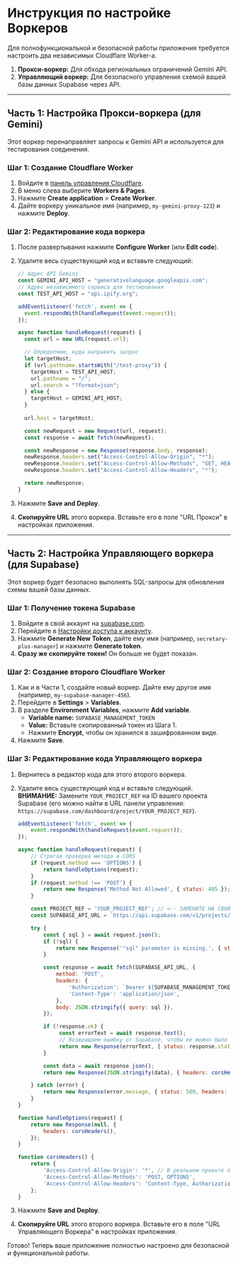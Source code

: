 # Инструкция по настройке Воркеров

Для полнофункциональной и безопасной работы приложения требуется настроить два независимых Cloudflare Worker-а.

1.  **Прокси-воркер:** Для обхода региональных ограничений Gemini API.
2.  **Управляющий воркер:** Для безопасного управления схемой вашей базы данных Supabase через API.

---

## Часть 1: Настройка Прокси-воркера (для Gemini)

Этот воркер перенаправляет запросы к Gemini API и используется для тестирования соединения.

### Шаг 1: Создание Cloudflare Worker

1.  Войдите в [панель управления Cloudflare](https://dash.cloudflare.com/).
2.  В меню слева выберите **Workers & Pages**.
3.  Нажмите **Create application** > **Create Worker**.
4.  Дайте воркеру уникальное имя (например, `my-gemini-proxy-123`) и нажмите **Deploy**.

### Шаг 2: Редактирование кода воркера

1.  После развертывания нажмите **Configure Worker** (или **Edit code**).
2.  Удалите весь существующий код и вставьте следующий:

    ```javascript
    // Адрес API Gemini
    const GEMINI_API_HOST = "generativelanguage.googleapis.com";
    // Адрес независимого сервиса для тестирования
    const TEST_API_HOST = "api.ipify.org";

    addEventListener('fetch', event => {
      event.respondWith(handleRequest(event.request));
    });

    async function handleRequest(request) {
      const url = new URL(request.url);

      // Определяем, куда направить запрос
      let targetHost;
      if (url.pathname.startsWith("/test-proxy")) {
        targetHost = TEST_API_HOST;
        url.pathname = "/";
        url.search = "?format=json";
      } else {
        targetHost = GEMINI_API_HOST;
      }
      
      url.host = targetHost;

      const newRequest = new Request(url, request);
      const response = await fetch(newRequest);

      const newResponse = new Response(response.body, response);
      newResponse.headers.set("Access-Control-Allow-Origin", "*");
      newResponse.headers.set("Access-Control-Allow-Methods", "GET, HEAD, POST, OPTIONS");
      newResponse.headers.set("Access-Control-Allow-Headers", "*");

      return newResponse;
    }
    ```

3.  Нажмите **Save and Deploy**.
4.  **Скопируйте URL** этого воркера. Вставьте его в поле "URL Прокси" в настройках приложения.

---

## Часть 2: Настройка Управляющего воркера (для Supabase)

Этот воркер будет безопасно выполнять SQL-запросы для обновления схемы вашей базы данных.

### Шаг 1: Получение токена Supabase

1.  Войдите в свой аккаунт на [supabase.com](https://supabase.com).
2.  Перейдите в [Настройки доступа к аккаунту](https://supabase.com/dashboard/account/tokens).
3.  Нажмите **Generate New Token**, дайте ему имя (например, `secretary-plus-manager`) и нажмите **Generate token**.
4.  **Сразу же скопируйте токен!** Он больше не будет показан.

### Шаг 2: Создание второго Cloudflare Worker

1.  Как и в Части 1, создайте новый воркер. Дайте ему другое имя (например, `my-supabase-manager-456`).
2.  Перейдите в **Settings** > **Variables**.
3.  В разделе **Environment Variables**, нажмите **Add variable**.
    *   **Variable name:** `SUPABASE_MANAGEMENT_TOKEN`
    *   **Value:** Вставьте скопированный токен из Шага 1.
    *   Нажмите **Encrypt**, чтобы он хранился в зашифрованном виде.
4.  Нажмите **Save**.

### Шаг 3: Редактирование кода Управляющего воркера

1.  Вернитесь в редактор кода для этого второго воркера.
2.  Удалите весь существующий код и вставьте следующий. **ВНИМАНИЕ:** Замените `YOUR_PROJECT_REF` на ID вашего проекта Supabase (его можно найти в URL панели управления: `https://supabase.com/dashboard/project/YOUR_PROJECT_REF`).

    ```javascript
    addEventListener('fetch', event => {
        event.respondWith(handleRequest(event.request));
    });

    async function handleRequest(request) {
        // Строгая проверка метода и CORS
        if (request.method === 'OPTIONS') {
            return handleOptions(request);
        }
        if (request.method !== 'POST') {
            return new Response('Method Not Allowed', { status: 405 });
        }

        const PROJECT_REF = 'YOUR_PROJECT_REF'; // <-- ЗАМЕНИТЕ НА СВОЙ ID ПРОЕКТА
        const SUPABASE_API_URL = `https://api.supabase.com/v1/projects/${PROJECT_REF}/sql`;

        try {
            const { sql } = await request.json();
            if (!sql) {
                return new Response('"sql" parameter is missing.', { status: 400 });
            }

            const response = await fetch(SUPABASE_API_URL, {
                method: 'POST',
                headers: {
                    'Authorization': `Bearer ${SUPABASE_MANAGEMENT_TOKEN}`, // Токен из переменных окружения
                    'Content-Type': 'application/json',
                },
                body: JSON.stringify({ query: sql }),
            });

            if (!response.ok) {
                 const errorText = await response.text();
                 // Возвращаем ошибку от Supabase, чтобы ее можно было отладить
                 return new Response(errorText, { status: response.status, headers: corsHeaders() });
            }

            const data = await response.json();
            return new Response(JSON.stringify(data), { headers: corsHeaders() });

        } catch (error) {
            return new Response(error.message, { status: 500, headers: corsHeaders() });
        }
    }

    function handleOptions(request) {
        return new Response(null, {
            headers: corsHeaders(),
        });
    }

    function corsHeaders() {
        return {
            'Access-Control-Allow-Origin': '*', // В реальном проекте лучше указать ваш домен
            'Access-Control-Allow-Methods': 'POST, OPTIONS',
            'Access-Control-Allow-Headers': 'Content-Type, Authorization',
        };
    }
    ```

3.  Нажмите **Save and Deploy**.
4.  **Скопируйте URL** этого второго воркера. Вставьте его в поле "URL Управляющего Воркера" в настройках приложения.

Готово! Теперь ваше приложение полностью настроено для безопасной и функциональной работы.